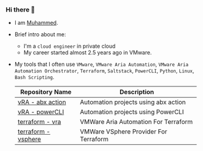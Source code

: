 ### Hi there 👋

- I am [Muhammed](https://www.linkedin.com/in/muhammedturde/).

- Brief intro about me:
  * I'm a `cloud engineer` in private cloud
  * My career started almost 2.5 years ago in VMware.
  
- My tools that I often use `VMware`, `VMware Aria Automation`, `VMware Aria Automation Orchestrator`, `Terraform`, `Saltstack`, `PowerCLI`, `Python`, `Linux`, `Bash Scripting`.

  | Repository Name | Description  |
  | ------ | ------ |
  | [vRA - abx action](https://github.com/mturde-ankasoftco/vra-abx) | Automation projects using abx action |
  | [vRA - powerCLI](https://github.com/mturde-ankasoftco/vra-powercli) | Automation projects using PowerCLI |
  | [terraform - vra](https://github.com/mturde-ankasoftco/terraform-vra) | VMWare Aria Automation For Terraform|
  | [terraform - vsphere](https://github.com/mturde-ankasoftco/terraform-vsphere) | VMWare VSphere Provider For Terraform|
